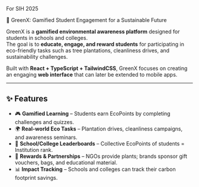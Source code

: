 For SIH 2025

🌱 GreenX: Gamified Student Engagement for a Sustainable Future

GreenX is a **gamified environmental awareness platform** designed for students in schools and colleges.  
The goal is to **educate, engage, and reward students** for participating in eco-friendly tasks such as tree plantations, cleanliness drives, and sustainability challenges.  

Built with **React + TypeScript + TailwindCSS**, GreenX focuses on creating an engaging **web interface** that can later be extended to mobile apps.

---

## ✨ Features
- 🎮 **Gamified Learning** – Students earn EcoPoints by completing challenges and quizzes.  
- 🌍 **Real-world Eco Tasks** – Plantation drives, cleanliness campaigns, and awareness seminars.  
- 🏫 **School/College Leaderboards** – Collective EcoPoints of students = Institution rank.  
- 🎁 **Rewards & Partnerships** – NGOs provide plants; brands sponsor gift vouchers, bags, and educational material.  
- 📊 **Impact Tracking** – Schools and colleges can track their carbon footprint savings.  
